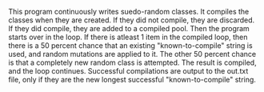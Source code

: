 This program continuously writes suedo-random classes. 
It compiles the classes when they are created.
If they did not compile, they are discarded.
If they did compile, they are added to a compiled pool.
Then the program starts over in the loop.
If there is atleast 1 item in the compiled loop, 
then there is a 50 percent chance that an existing "known-to-compile"
string is used, and random mutations are applied to it. The other 50
percent chance is that a completely new random class is attempted.
The result is compiled, and the loop continues.
Successful compilations are output to the out.txt file, only if they are the new
longest successful "known-to-compile" string.

